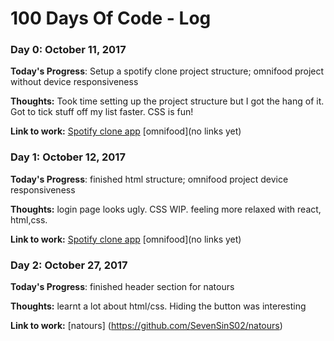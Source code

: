 # 100 Days Of Code - Log
<!--

### Day 0: February 30, 2016 (Example 1)
##### (delete me or comment me out)

**Today's Progress**: Fixed CSS, worked on canvas functionality for the app.

**Thoughts:** I really struggled with CSS, but, overall, I feel like I am slowly getting better at it. Canvas is still new for me, but I managed to figure out some basic functionality.

**Link to work:** [Calculator App](http://www.example.com)

### Day 0: February 30, 2016 (Example 2)
##### (delete me or comment me out)

**Today's Progress**: Fixed CSS, worked on canvas functionality for the app.

**Thoughts**: I really struggled with CSS, but, overall, I feel like I am slowly getting better at it. Canvas is still new for me, but I managed to figure out some basic functionality.

**Link(s) to work**: [Calculator App](http://www.example.com)


### Day 1: June 27, Monday

**Today's Progress**: I've gone through many exercises on FreeCodeCamp.

**Thoughts** I've recently started coding, and it's a great feeling when I finally solve an algorithm challenge after a lot of attempts and hours spent.

**Link(s) to work**
1. [Find the Longest Word in a String](https://www.freecodecamp.com/challenges/find-the-longest-word-in-a-string)
2. [Title Case a Sentence](https://www.freecodecamp.com/challenges/title-case-a-sentence)
-->
### Day 0: October 11, 2017

**Today's Progress**: Setup a spotify clone project structure; omnifood project without device responsiveness

**Thoughts:** Took time setting up the project structure but I got the hang of it. Got to tick stuff off my list faster.
CSS is fun!

**Link to work:** [Spotify clone app](https://github.com/SevenSinS02/spotify-clone)
[omnifood](no links yet)

### Day 1: October 12, 2017

**Today's Progress**: finished html structure; omnifood project device responsiveness 

**Thoughts:** login page looks ugly. CSS WIP. feeling more relaxed with react, html,css.

**Link to work:** [Spotify clone app](https://github.com/SevenSinS02/spotify-clone)
[omnifood](no links yet)

### Day 2: October 27, 2017

**Today's Progress**: finished header section for natours

**Thoughts:** learnt a lot about html/css. Hiding the button was interesting

**Link to work:** [natours] (https://github.com/SevenSinS02/natours)